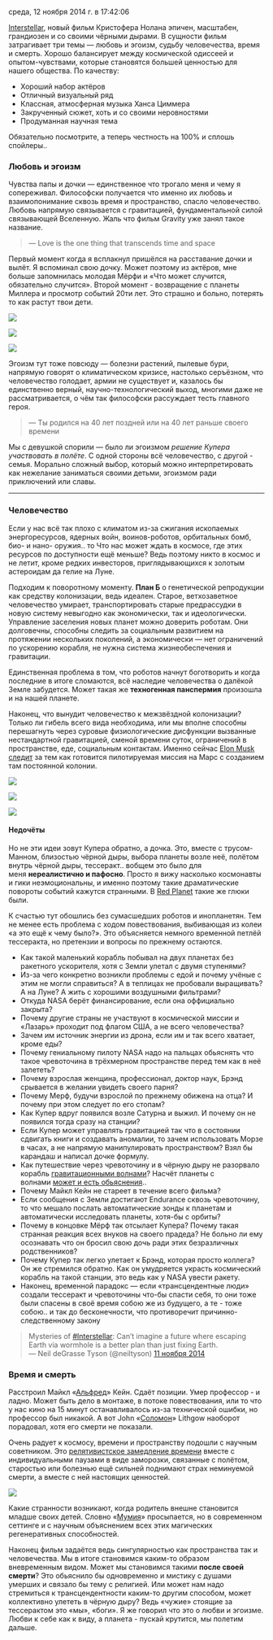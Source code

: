 среда, 12 ноября 2014 г. в 17:42:06

[Interstellar](http://www.imdb.com/title/tt0816692/), новый фильм Кристофера Нолана эпичен, масштабен, грандиозен и со своими чёрными дырами. В сущности фильм затрагивает три темы — любовь и эгоизм, судьбу человечества, время и смерть. Хорошо балансирует между космической одиссеей и опытом-чувствами, которые становятся большей ценностью для нашего общества. По качеству:

- Хороший набор актёров
- Отличный визуальный ряд
- Классная, атмосферная музыка Ханса Циммера
- Закрученный сюжет, хоть и со своими неровностями
- Продуманная научная тема

Обязательно посмотрите, а теперь честность на 100% и сплошь спойлеры..

<!-- truncate -->

### Любовь и эгоизм

Чувства папы и дочки — единственное что трогало меня и чему я сопереживал. Философски получается что именно их любовь и взаимопонимание сквозь время и пространство, спасло человечество. Любовь напрямую связывается с гравитацией, фундаментальной силой связывающей Вселенную. Жаль что фильм Gravity уже занял такое название.

> — Love is the one thing that transcends time and space

Первый момент когда я всплакнул пришёлся на расставание дочки и вылёт. Я вспоминал свою дочку. Может поэтому из актёров, мне больше запомнилась молодая Мёрфи и «Что может случится, обязательно случится». Второй момент - возвращение с планеты Миллера и просмотр событий 20ти лет. Это страшно и больно, потерять то как растут твои дети.

![](img/3_fw_img.jpg)

![](img/2_fw_img.jpg)

![](img/1_fw_img.jpg)


Эгоизм тут тоже повсюду — болезни растений, пылевые бури, напрямую говорят о климатическом кризисе, настолько серъёзном, что человечество голодает, армии не существует и, казалось бы единственно верный, научно-технологический выход, многими даже не рассматривается, о чём так философски рассуждает тесть главного героя.

> — Ты родился на 40 лет поздней или на 40 лет раньше своего времени

Мы с девушкой спорили — было ли эгоизмом _решение Купера участвовать в полёте_. С одной стороны всё человечество, с другой - семья. Морально сложный выбор, который можно интерпретировать как нежелание заниматься своими детьми, эгоизмом ради приключений или славы.

---

### Человечество

Если у нас всё так плохо с климатом из-за сжигания ископаемых энергоресурсов, ядерных войн, воинов-роботов, орбитальных бомб, био- и нано- оружия.. то Что нас может ждать в космосе, где этих ресурсов по доступности ещё меньше? Ведь поэтому никто в космос и не летит, кроме редких инвесторов, приглядывающихся к золотым астероидам да гелие на Луне.

Подходим к поворотному моменту. **План Б** о генетической репродукции как средству колонизации, ведь идеален. Старое, ветхозаветное человечество умирает, транспортировать старые предрассудки в новую систему невыгодно как экономически, так и идеологически. Управление заселения новых планет можно доверить роботам. Они долговечны, способны следить за социальным развитием на протяжении нескольких поколений, а экономически — нет ограничений по ускорению корабля, не нужна система жизнеобеспечения и гравитации.

Единственная проблема в том, что роботов начнут боготворить и когда последние в итоге сломаются, всё наследие человечества о далёкой Земле забудется. Может такая же **техногенная панспермия** произошла и на нашей планете.

Наконец, что вынудит человечество к межзвёздной колонизации? Только ли гибель всего вида необходима, или мы вполне способны перешагнуть через суровые физиологические дисфункции вызванные нестандартной гравитацией, сменой времени суток, ограничений в пространстве, еде, социальным контактам. Именно сейчас [Elon Musk следит](http://www.spacex.com/) за тем как готовится пилотируемая миссия на Марс с созданием там постоянной колонии.

![](img/AAAmrKx.jpg)

![](img/78715220141103173905.jpg)

![](img/99150120141103173924.jpg)

#### Недочёты

Но не эти идеи зовут Купера обратно, а дочка. Это, вместе с трусом-Манном, близостью чёрной дыры, выбора планеты возле неё, полётом внутрь чёрной дыры, тессеракт.. вобщем это было для меня **нереалистично и пафосно**. Просто я вижу насколько космонавты и гики неэмоциональны, и именно поэтому такие драматические повороты событий кажутся странными. В [Red Planet](http://www.imdb.com/title/tt0199753/) такие же глюки были.  

К счастью тут обошлись без сумасшедших роботов и инопланетян. Тем не менее есть проблема с ходом повествования, выбивающая из колеи «а это ещё к чему было?». Это объясняется немного временной петлёй тессеракта, но претензии и вопросы по прежнему остаются.

- Как такой маленький корабль побывал на двух планетах без ракетного ускорителя, хотя с Земли улетал с двумя ступенями?
- Из-за чего конкретно возникли проблемы с едой и почему учёные с этим не могли справиться? А в теплицах не пробовали выращивать? А на Луне? А жить с хорошими воздушными фильтрами?
- Откуда NASA берёт финансирование, если она оффициально закрыта?
- Почему другие страны не участвуют в космической миссии и «Лазарь» проходит под флагом США, а не всего человечества?
- Зачем им источник энергии из дрона, если им и так всего хватает, кроме еды?
- Почему гениальному пилоту NASA надо на пальцах обьяснять что такое чревоточина в трёхмерном пространстве перед тем как в неё залететь?
- Почему взрослая женщина, профессионал, доктор наук, Брэнд срывается в желании увидеть своего парня?
- Почему Мерф, будучи взрослой по прежнему обижена на отца? И почему при этом следует по его стопам?
- Как Купер вдруг появился возле Сатурна и выжил. И почему он не появился тогда сразу на станции?
- Если Купер может управлять гравитацией так что в состоянии сдвигать книги и создавать аномалии, то зачем использовать Морзе в часах, а не напрямую манипулировать пространством? Взял бы карандаш и написал дочке формулу.
- Как путешествие через чревоточину и в чёрную дыру не разорвало корабль [гравитационными волнами](http://polymus.ru/ru/pop-science/news/interstellar-spetseffekty-po-nauke/)? Насчёт планеты с волнами [может и есть обьяснения](http://ikjyotsinghkohli24.wordpress.com/2014/11/07/on-the-science-of-interstellar/)..
- Почему Майкл Кейн не стареет в течение всего фильма?
- Если сообщения с Земли достигают Endurance сквозь чревоточину, то что мешало послать автоматические зонды к планетам и автоматически исследовать планеты, хотя-бы с орбиты?
- Почему в концовке Мёрф так отсылает Купера? Почему такая странная реакция всех внуков на своего прадеда? Не больно ли ему осознавать что он бросил свою дочь ради этих безразличных родственников?
- Почему Купер так легко улетает к Брэнд, которая просто коллега? Он же стремился обратно. Как он умудряется украсть космический корабль на такой станции, это ведь как у NASA увести ракету.
- Наконец, временной парадокс — если «трансцендентные люди» создали тессеракт и чревоточины что-бы спасти себя, то они тоже были спасены в своё время собою же из будущего, а те - тоже собою.. и так до бесконечности, что противоречит причинно-следственному закону

> Mysteries of [#Interstellar](https://twitter.com/hashtag/Interstellar?src=hash): Can’t imagine a future where escaping Earth via wormhole is a better plan than just fixing Earth.  
> — Neil deGrasse Tyson (@neiltyson) [11 ноября 2014](https://twitter.com/neiltyson/status/532243423948840960)

### Время и смерть

Расстроил Майкл «[Альфред](http://www.imdb.com/title/tt0468569/)» Кейн. Сдаёт позиции. Умер профессор - и ладно. Может быть дело в монтаже, в потоке повествования, или то что у нас кино на 15 минут останавливалось из-за технической ошибки, но профессор был никакой. А вот John «[Соломон](http://www.imdb.com/title/tt0115082/)» Lithgow наоборот порадовал, хотя его смерти не показали.

Очень радует к космосу, времени и пространству подошли с научным советником. Это [релятивистское замедление времени](http://www.wikiwand.com/ru/%D0%A0%D0%B5%D0%BB%D1%8F%D1%82%D0%B8%D0%B2%D0%B8%D1%81%D1%82%D1%81%D0%BA%D0%BE%D0%B5_%D0%B7%D0%B0%D0%BC%D0%B5%D0%B4%D0%BB%D0%B5%D0%BD%D0%B8%D0%B5_%D0%B2%D1%80%D0%B5%D0%BC%D0%B5%D0%BD%D0%B8) вместе с индивидуальными паузами в виде заморозки, связанные с полётом, старостью или болезнью ещё сильней поднимают страх неминуемой смерти, а вместе с ней настоящих ценностей.

![](img/diagram.jpg)

Какие странности возникают, когда родитель внешне становится младше своих детей. Словно «[Мумия](http://www.imdb.com/title/tt0120616/)» просыпается, но в современном сеттинге и с научным объяснением всех этих магических регенеративных способностей.

Наконец фильм задаётся ведь сингулярностью как пространства так и человечества. Мы в итоге становимся каким-то образом вневременным видом. Может мы становимся такими **после своей смерти**? Это обьяснило бы одновременно и мистику с душами умерших и связало бы тему с религией. Или может нам надо стремиться к трансцендентности каким-то другим способом, может коллективно улететь в чёрную дыру? Ведь «чужие» стоящие за тессерактом это «мы», «боги». Я же говорил что это о любви и эгоизме. Любви к себе как к виду, а планета - пускай крутится, мы полетим дальше.
